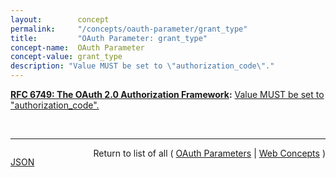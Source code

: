 ```yaml
---
layout:        concept
permalink:     "/concepts/oauth-parameter/grant_type"
title:         "OAuth Parameter: grant_type"
concept-name:  OAuth Parameter
concept-value: grant_type
description: "Value MUST be set to \"authorization_code\"."
---
```


**[RFC 6749: The OAuth 2.0 Authorization Framework](/specs/IETF/RFC/6749 "The OAuth 2.0 authorization framework enables a third-party application to obtain limited access to an HTTP service, either on behalf of a resource owner by orchestrating an approval interaction between the resource owner and the HTTP service, or by allowing the third-party application to obtain access on its own behalf. This specification replaces and obsoletes the OAuth 1.0 protocol described in RFC 5849."):** [Value MUST be set to "authorization_code".](http://tools.ietf.org/html/rfc6749#appendix-A.10 "Read documentation for OAuth Parameter &#34;grant_type&#34;")

<br/>
<hr/>

<p style="float : left"><a href="./grant_type.json" title="JSON representing this particular Web Concept value">JSON</a></p>
<p style="text-align: right">Return to list of all ( <a href="../oauth-parameter/">OAuth Parameters</a> | <a href="../">Web Concepts</a> )</p>
